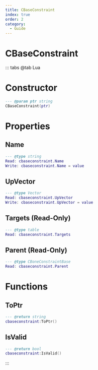 ```yaml
---
title: CBaseConstraint
index: true
order: 2
category:
  - Guide
---
```


# CBaseConstraint

::: tabs
@tab Lua
# Constructor
```lua
--- @param ptr string
CBaseConstraint(ptr)
```
# Properties
## Name 
```lua
--- @type string
Read: cbaseconstraint.Name
Write: cbaseconstraint.Name = value
```
## UpVector 
```lua
--- @type Vector
Read: cbaseconstraint.UpVector
Write: cbaseconstraint.UpVector = value
```
## Targets (Read-Only)
```lua
--- @type table
Read: cbaseconstraint.Targets
```
## Parent (Read-Only)
```lua
--- @type CBoneConstraintBase
Read: cbaseconstraint.Parent
```
# Functions
## ToPtr
```lua
--- @return string
cbaseconstraint:ToPtr()
```
## IsValid
```lua
--- @return bool
cbaseconstraint:IsValid()
```

:::